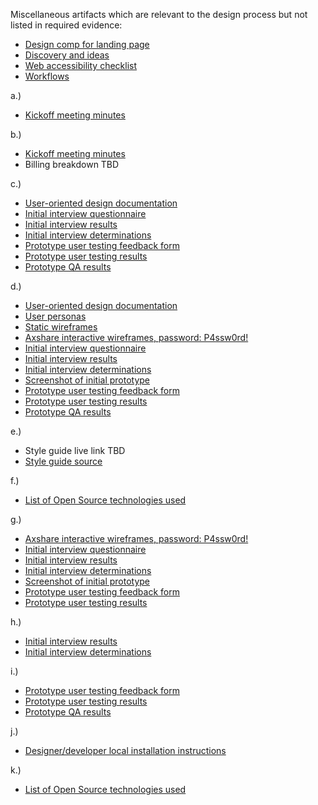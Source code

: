 Miscellaneous artifacts which are relevant to the design process but not listed in required evidence:
- [Design comp for landing page](../../doc/design_artifacts/CompLanding1_2.pdf?raw=true)
- [Discovery and ideas](../../doc/design_artifacts/DiscoveryandIdeas.pdf?raw=true)
- [Web accessibility checklist](../../doc/design_artifacts/WebAccessibilityChecklist.pdf?raw=true)
- [Workflows](../../doc/design_artifacts/Workflows.pdf?raw=true)

a.)
- [Kickoff meeting minutes](../../doc/readme/MeetingMinutes18FBPAKick-off.pdf?raw=true)

b.)
- [Kickoff meeting minutes](../../doc/readme/MeetingMinutes18FBPAKick-off.pdf?raw=true)
- Billing breakdown TBD

c.)
- [User-oriented design documentation](../../doc/design_artifacts/PharmaQueryDesignDocumentation.pdf?raw=true)
- [Initial interview questionnaire](../../doc/design_artifacts/PharmaQueryInitalInterviewQuestionnaire.pdf?raw=true)
- [Initial interview results](../../doc/design_artifacts/PharmaQueryInitialInterviewResults.pdf?raw=true)
- [Initial interview determinations](../../doc/design_artifacts/PharmaQueryInterviewFindings.pdf?raw=true)
- [Prototype user testing feedback form](../../doc/design_artifacts/FeedbackForm-18F_Open_FDA.pdf?raw=true)
- [Prototype user testing results](../../doc/design_artifacts/PharmaQueryPrototypeUserTestingResult.pdf?raw=true)
- [Prototype QA results](../../doc/design_artifacts/TestCase-18F_Open_FDA.pdf?raw=true)

d.)
- [User-oriented design documentation](../../doc/design_artifacts/PharmaQueryDesignDocumentation.pdf?raw=true)
- [User personas](../../doc/design_artifacts/PharmaQueryPersonas.pdf?raw=true)
- [Static wireframes](../../doc/design_artifacts/Wireframes.pdf?raw=true)
- [Axshare interactive wireframes, password: P4ssw0rd!](http://i1bey5.axshare.com/)
- [Initial interview questionnaire](../../doc/design_artifacts/PharmaQueryInitalInterviewQuestionnaire.pdf?raw=true)
- [Initial interview results](../../doc/design_artifacts/PharmaQueryInitialInterviewResults.pdf?raw=true)
- [Initial interview determinations](../../doc/design_artifacts/PharmaQueryInterviewFindings.pdf?raw=true)
- [Screenshot of initial prototype](../../doc/design_artifacts/IngredientBrowser.pdf?raw=true)
- [Prototype user testing feedback form](../../doc/design_artifacts/FeedbackForm-18F_Open_FDA.pdf?raw=true)
- [Prototype user testing results](../../doc/design_artifacts/PharmaQueryPrototypeUserTestingResult.pdf?raw=true)
- [Prototype QA results](../../doc/design_artifacts/TestCase-18F_Open_FDA.pdf?raw=true)

e.)
- Style guide live link TBD
- [Style guide source](../../src/templates/style_guide.html)

f.)
- [List of Open Source technologies used](../../doc/readme/open_source_technologies.md)

g.)
- [Axshare interactive wireframes, password: P4ssw0rd!](http://i1bey5.axshare.com/)
- [Initial interview questionnaire](../../doc/design_artifacts/PharmaQueryInitalInterviewQuestionnaire.pdf?raw=true)
- [Initial interview results](../../doc/design_artifacts/PharmaQueryInitialInterviewResults.pdf?raw=true)
- [Initial interview determinations](../../doc/design_artifacts/PharmaQueryInterviewFindings.pdf?raw=true)
- [Screenshot of initial prototype](../../doc/design_artifacts/IngredientBrowser.pdf?raw=true)
- [Prototype user testing feedback form](../../doc/design_artifacts/FeedbackForm-18F_Open_FDA.pdf?raw=true)
- [Prototype user testing results](../../doc/design_artifacts/PharmaQueryPrototypeUserTestingResult.pdf?raw=true)

h.)
- [Initial interview results](../../doc/design_artifacts/PharmaQueryInitialInterviewResults.pdf?raw=true)
- [Initial interview determinations](../../doc/design_artifacts/PharmaQueryInterviewFindings.pdf?raw=true)

i.)
- [Prototype user testing feedback form](../../doc/design_artifacts/FeedbackForm-18F_Open_FDA.pdf?raw=true)
- [Prototype user testing results](../../doc/design_artifacts/PharmaQueryPrototypeUserTestingResult.pdf?raw=true)
- [Prototype QA results](../../doc/design_artifacts/TestCase-18F_Open_FDA.pdf?raw=true)

j.)
- [Designer/developer local installation instructions](../../doc/readme/developer_installation.md)

k.)
- [List of Open Source technologies used](../../doc/readme/open_source_technologies.md)

